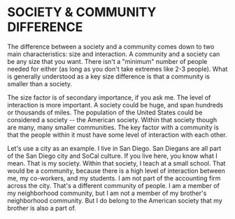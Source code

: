 SOCIETY & COMMUNITY DIFFERENCE
===

The difference between a society and a community comes down to two main characteristics: size and interaction. A community and a society can be any size that you want. There isn't a "minimum" number of people needed for either (as long as you don't take extremes like 2-3 people). What is generally understood as a key size difference is that a community is smaller than a society.

The size factor is of secondary importance, if you ask me. The level of interaction is more important. A society could be huge, and span hundreds or thousands of miles. The population of the United States could be considered a society -- the American society. Within that society though are many, many smaller communities. The key factor with a community is that the people within it must have some level of interaction with each other.

Let's use a city as an example. I live in San Diego. San Diegans are all part of the San Diego city and SoCal culture. If you live here, you know what I mean. That is my society. Within that society, I teach at a small school. That would be a community, because there is a high level of interaction between me, my co-workers, and my students. I am not part of the accounting firm across the city. That's a different community of people. I am a member of my neighborhood community, but I am not a member of my brother's neighborhood community. But I do belong to the American society that my brother is also a part of.